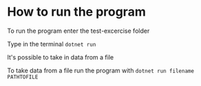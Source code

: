 # How to run the program

To run the program enter the test-excercise folder

Type in the terminal ```dotnet run```

It's possible to take in data from a file

To take data from a file run the program with ```dotnet run filename PATHTOFILE```
